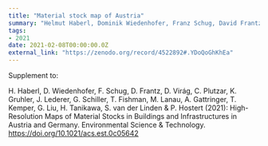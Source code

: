 ```yaml
---
title: "Material stock map of Austria"
summary: "Helmut Haberl, Dominik Wiedenhofer, Franz Schug, David Frantz, Doris Virág, Christoph Plutzar, Karin Gruhler, Jakob Lederer, Georg Schiller, Tomer Fishman, Maud Lanau, Andreas Gattringer, Thomas Kemper, Gang Liu, Hiroki Tanikawa, Sebastian van der Linden, Patrick Hostert @ Zenodo"
tags:
- 2021
date: 2021-02-08T00:00:00.0Z
external_link: "https://zenodo.org/record/4522892#.YDoQoGhKhEa"
---
```


Supplement to: 

H. Haberl, D. Wiedenhofer, F. Schug, D. Frantz, D. Virág, C. Plutzar, K. Gruhler, J. Lederer, G. Schiller, T. Fishman, M. Lanau, A. Gattringer, T. Kemper, G. Liu, H. Tanikawa, S. van der Linden & P. Hostert (2021): High-Resolution Maps of Material Stocks in Buildings and Infrastructures in Austria and Germany. Environmental Science & Technology. https://doi.org/10.1021/acs.est.0c05642
